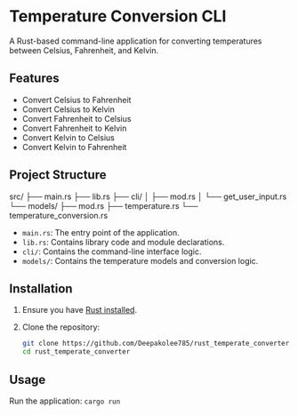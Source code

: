 # Temperature Conversion CLI

A Rust-based command-line application for converting temperatures between Celsius, Fahrenheit, and Kelvin.

## Features

- Convert Celsius to Fahrenheit
- Convert Celsius to Kelvin
- Convert Fahrenheit to Celsius
- Convert Fahrenheit to Kelvin
- Convert Kelvin to Celsius
- Convert Kelvin to Fahrenheit

## Project Structure

src/
├── main.rs
├── lib.rs
├── cli/
│ ├── mod.rs
│ └── get_user_input.rs
└── models/
├── mod.rs
├── temperature.rs
└── temperature_conversion.rs

- `main.rs`: The entry point of the application.
- `lib.rs`: Contains library code and module declarations.
- `cli/`: Contains the command-line interface logic.
- `models/`: Contains the temperature models and conversion logic.

## Installation

1. Ensure you have [Rust installed](https://www.rust-lang.org/tools/install).

2. Clone the repository:
   ```sh
   git clone https://github.com/Deepakolee785/rust_temperate_converter.git
   cd rust_temperate_converter
   ```

## Usage

Run the application:
`cargo run`

